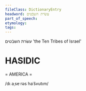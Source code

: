 ```yaml
---
fileClass: DictionaryEntry
headword: עשׂרת השבֿטים
part_of_speech: 
etymology: 
tags: 
---
```

עשׂרת השבֿטים
'the Ten Tribes of Israel'

HASIDIC
=======
= AMERICA = 

/dɩ aˌseˑrəs haˈšvutɩm/